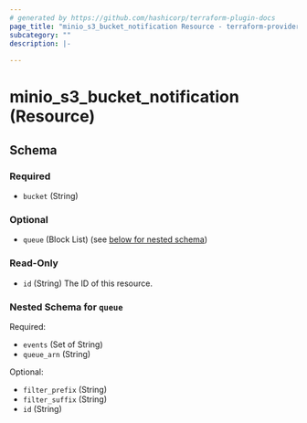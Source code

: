 ```yaml
---
# generated by https://github.com/hashicorp/terraform-plugin-docs
page_title: "minio_s3_bucket_notification Resource - terraform-provider-minio"
subcategory: ""
description: |-
  
---
```


# minio_s3_bucket_notification (Resource)





<!-- schema generated by tfplugindocs -->
## Schema

### Required

- `bucket` (String)

### Optional

- `queue` (Block List) (see [below for nested schema](#nestedblock--queue))

### Read-Only

- `id` (String) The ID of this resource.

<a id="nestedblock--queue"></a>
### Nested Schema for `queue`

Required:

- `events` (Set of String)
- `queue_arn` (String)

Optional:

- `filter_prefix` (String)
- `filter_suffix` (String)
- `id` (String)
